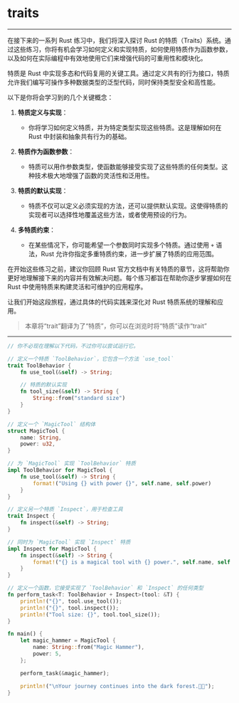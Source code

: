 # traits

---

在接下来的一系列 Rust 练习中，我们将深入探讨 Rust 的特质（Traits）系统。通过这些练习，你将有机会学习如何定义和实现特质，如何使用特质作为函数参数，以及如何在实际编程中有效地使用它们来增强代码的可重用性和模块化。

特质是 Rust 中实现多态和代码复用的关键工具。通过定义共有的行为接口，特质允许我们编写可操作多种数据类型的泛型代码，同时保持类型安全和高性能。

以下是你将会学习到的几个关键概念：

1. **特质定义与实现**：
   - 你将学习如何定义特质，并为特定类型实现这些特质。这是理解如何在 Rust 中封装和抽象共有行为的基础。

2. **特质作为函数参数**：
   - 特质可以用作参数类型，使函数能够接受实现了这些特质的任何类型。这种技术极大地增强了函数的灵活性和泛用性。

3. **特质的默认实现**：
   - 特质不仅可以定义必须实现的方法，还可以提供默认实现。这使得特质的实现者可以选择性地覆盖这些方法，或者使用预设的行为。

4. **多特质约束**：
   - 在某些情况下，你可能希望一个参数同时实现多个特质。通过使用 `+` 语法，Rust 允许你指定多重特质约束，进一步扩展了特质的应用范围。

在开始这些练习之前，建议你回顾 Rust 官方文档中有关特质的章节，这将帮助你更好地理解接下来的内容并有效解决问题。每个练习都旨在帮助你逐步掌握如何在 Rust 中使用特质来构建灵活和可维护的应用程序。

让我们开始这段旅程，通过具体的代码实践来深化对 Rust 特质系统的理解和应用。

> 本章将“trait”翻译为了“特质”，你可以在浏览时将“特质”读作“trait”

---

```rust
// 你不必现在理解以下代码，不过你可以尝试运行它。

// 定义一个特质 `ToolBehavior`，它包含一个方法 `use_tool`
trait ToolBehavior {
    fn use_tool(&self) -> String;

    // 特质的默认实现
    fn tool_size(&self) -> String {
        String::from("standard size")
    }
}

// 定义一个 `MagicTool` 结构体
struct MagicTool {
    name: String,
    power: u32,
}

// 为 `MagicTool` 实现 `ToolBehavior` 特质
impl ToolBehavior for MagicTool {
    fn use_tool(&self) -> String {
        format!("Using {} with power {}", self.name, self.power)
    }
}

// 定义另一个特质 `Inspect`，用于检查工具
trait Inspect {
    fn inspect(&self) -> String;
}

// 同时为 `MagicTool` 实现 `Inspect` 特质
impl Inspect for MagicTool {
    fn inspect(&self) -> String {
        format!("{} is a magical tool with {} power.", self.name, self.power)
    }
}

// 定义一个函数，它接受实现了 `ToolBehavior` 和 `Inspect` 的任何类型
fn perform_task<T: ToolBehavior + Inspect>(tool: &T) {
    println!("{}", tool.use_tool());
    println!("{}", tool.inspect());
    println!("Tool size: {}", tool.tool_size());
}

fn main() {
    let magic_hammer = MagicTool {
        name: String::from("Magic Hammer"),
        power: 5,
    };

    perform_task(&magic_hammer);

    println!("\nYour journey continues into the dark forest.🌲🌲");
}
```
